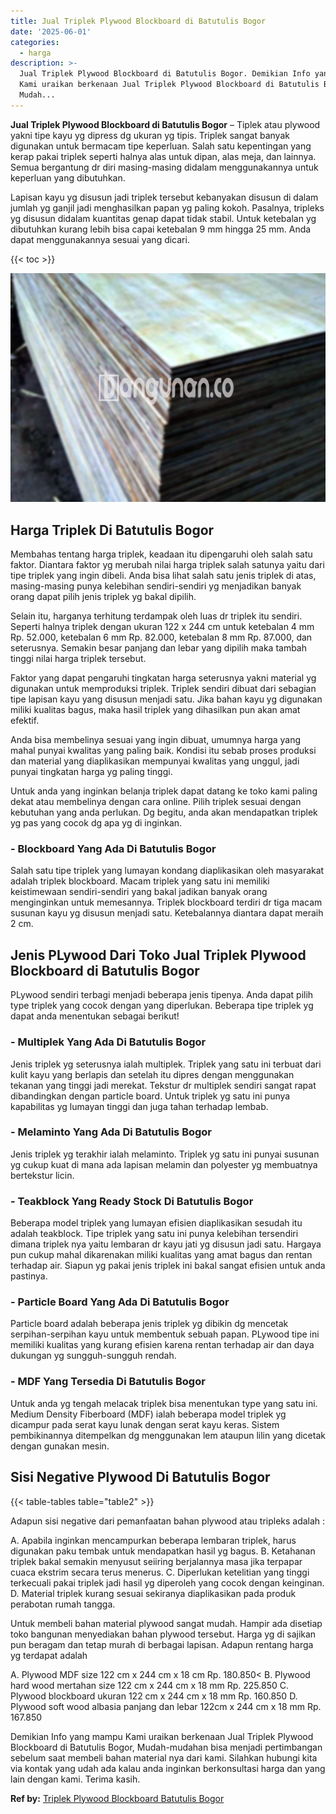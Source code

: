 ```yaml
---
title: Jual Triplek Plywood Blockboard di Batutulis Bogor
date: '2025-06-01'
categories:
  - harga
description: >-
  Jual Triplek Plywood Blockboard di Batutulis Bogor. Demikian Info yang mampu
  Kami uraikan berkenaan Jual Triplek Plywood Blockboard di Batutulis Bogor,
  Mudah...
---
```


**Jual Triplek Plywood Blockboard di Batutulis Bogor** – Tiplek atau plywood yakni tipe kayu yg dipress dg ukuran yg tipis. Triplek sangat banyak digunakan untuk bermacam tipe keperluan. Salah satu kepentingan yang kerap pakai triplek seperti halnya alas untuk dipan, alas meja, dan lainnya. Semua bergantung dr diri masing-masing didalam menggunakannya untuk keperluan yang dibutuhkan.

Lapisan kayu yg disusun jadi triplek tersebut kebanyakan disusun di dalam jumlah yg ganjil jadi menghasilkan papan yg paling kokoh. Pasalnya, tripleks yg disusun didalam kuantitas genap dapat tidak stabil. Untuk ketebalan yg dibutuhkan kurang lebih bisa capai ketebalan 9 mm hingga 25 mm. Anda dapat menggunakannya sesuai yang dicari.

{{< toc >}}

![Jual Triplek Plywood Blockboard di Batutulis Bogor](/images/jual-triplek-murah-40.png)

## Harga Triplek Di Batutulis Bogor

Membahas tentang harga triplek, keadaan itu dipengaruhi oleh salah satu faktor. Diantara faktor yg merubah nilai harga triplek salah satunya yaitu dari tipe triplek yang ingin dibeli. Anda bisa lihat salah satu jenis triplek di atas, masing-masing punya kelebihan sendiri-sendiri yg menjadikan banyak orang dapat pilih jenis triplek yg bakal dipilih.

Selain itu, harganya terhitung terdampak oleh luas dr triplek itu sendiri. Seperti halnya triplek dengan ukuran 122 x 244 cm untuk ketebalan 4 mm Rp. 52.000, ketebalan 6 mm Rp. 82.000, ketebalan 8 mm Rp. 87.000, dan seterusnya. Semakin besar panjang dan lebar yang dipilih maka tambah tinggi nilai harga triplek tersebut.

Faktor yang dapat pengaruhi tingkatan harga seterusnya yakni material yg digunakan untuk memproduksi triplek. Triplek sendiri dibuat dari sebagian tipe lapisan kayu yang disusun menjadi satu. Jika bahan kayu yg digunakan miliki kualitas bagus, maka hasil triplek yang dihasilkan pun akan amat efektif.

Anda bisa membelinya sesuai yang ingin dibuat, umumnya harga yang mahal punyai kwalitas yang paling baik. Kondisi itu sebab proses produksi dan material yang diaplikasikan mempunyai kwalitas yang unggul, jadi punyai tingkatan harga yg paling tinggi.

Untuk anda yang inginkan belanja triplek dapat datang ke toko kami paling dekat atau membelinya dengan cara online. Pilih triplek sesuai dengan kebutuhan yang anda perlukan. Dg begitu, anda akan mendapatkan triplek yg pas yang cocok dg apa yg di inginkan.

### \- Blockboard Yang Ada Di Batutulis Bogor

Salah satu tipe triplek yang lumayan kondang diaplikasikan oleh masyarakat adalah triplek blockboard. Macam triplek yang satu ini memiliki keistimewaan sendiri-sendiri yang bakal jadikan banyak orang menginginkan untuk memesannya. Triplek blockboard terdiri dr tiga macam susunan kayu yg disusun menjadi satu. Ketebalannya diantara dapat meraih 2 cm.

## Jenis PLywood Dari Toko Jual Triplek Plywood Blockboard di Batutulis Bogor

PLywood sendiri terbagi menjadi beberapa jenis tipenya. Anda dapat pilih type triplek yang cocok dengan yang diperlukan. Beberapa tipe triplek yg dapat anda menentukan sebagai berikut!

### \- Multiplek Yang Ada Di Batutulis Bogor

Jenis triplek yg seterusnya ialah multiplek. Triplek yang satu ini terbuat dari kulit kayu yang berlapis dan setelah itu dipres dengan menggunakan tekanan yang tinggi jadi merekat. Tekstur dr multiplek sendiri sangat rapat dibandingkan dengan particle board. Untuk triplek yg satu ini punya kapabilitas yg lumayan tinggi dan juga tahan terhadap lembab.

### \- Melaminto Yang Ada Di Batutulis Bogor

Jenis triplek yg terakhir ialah melaminto. Triplek yg satu ini punyai susunan yg cukup kuat di mana ada lapisan melamin dan polyester yg membuatnya bertekstur licin.

### \- Teakblock Yang Ready Stock Di Batutulis Bogor

Beberapa model triplek yang lumayan efisien diaplikasikan sesudah itu adalah teakblock. Tipe triplek yang satu ini punya kelebihan tersendiri dimana triplek nya yaitu lembaran dr kayu jati yg disusun jadi satu. Hargaya pun cukup mahal dikarenakan miliki kualitas yang amat bagus dan rentan terhadap air. Siapun yg pakai jenis triplek ini bakal sangat efisien untuk anda pastinya.

### \- Particle Board Yang Ada Di Batutulis Bogor

Particle board adalah beberapa jenis triplek yg dibikin dg mencetak serpihan-serpihan kayu untuk membentuk sebuah papan. PLywood tipe ini memiliki kualitas yang kurang efisien karena rentan terhadap air dan daya dukungan yg sungguh-sungguh rendah.

### \- MDF Yang Tersedia Di Batutulis Bogor

Untuk anda yg tengah melacak triplek bisa menentukan type yang satu ini. Medium Density Fiberboard (MDF) ialah beberapa model triplek yg dicampur pada serat kayu lunak dengan serat kayu keras. Sistem pembikinannya ditempelkan dg menggunakan lem ataupun lilin yang dicetak dengan gunakan mesin.

## Sisi Negative Plywood Di Batutulis Bogor

{{< table-tables table="table2" >}}

Adapun sisi negative dari pemanfaatan bahan plywood atau tripleks adalah :

A. Apabila inginkan mencampurkan beberapa lembaran triplek, harus digunakan paku tembak untuk mendapatkan hasil yg bagus. B. Ketahanan triplek bakal semakin menyusut seiiring berjalannya masa jika terpapar cuaca ekstrim secara terus menerus. C. Diperlukan ketelitian yang tinggi terkecuali pakai triplek jadi hasil yg diperoleh yang cocok dengan keinginan. D. Material triplek kurang sesuai sekiranya diaplikasikan pada produk perabotan rumah tangga.

Untuk membeli bahan material plywood sangat mudah. Hampir ada disetiap toko bangunan menyediakan bahan plywood tersebut. Harga yg di sajikan pun beragam dan tetap murah di berbagai lapisan. Adapun rentang harga yg terdapat adalah

A. Plywood MDF size 122 cm x 244 cm x 18 cm Rp. 180.850< B. Plywood hard wood mertahan size 122 cm x 244 cm x 18 mm Rp. 225.850 C. Plywood blockboard ukuran 122 cm x 244 cm x 18 mm Rp. 160.850 D. Plywood soft wood albasia panjang dan lebar 122cm x 244 cm x 18 mm Rp. 167.850

Demikian Info yang mampu Kami uraikan berkenaan Jual Triplek Plywood Blockboard di Batutulis Bogor, Mudah-mudahan bisa menjadi pertimbangan sebelum saat membeli bahan material nya dari kami. Silahkan hubungi kita via kontak yang udah ada kalau anda inginkan berkonsultasi harga dan yang lain dengan kami. Terima kasih.

**Ref by:** [Triplek Plywood Blockboard Batutulis Bogor](https://id.wikipedia.org/wiki/Triplek)
